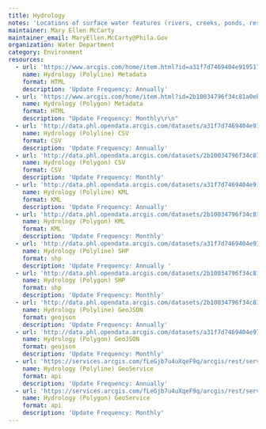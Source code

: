 ```yaml
---
title: Hydrology
notes: 'Locations of surface water features (rivers, creeks, ponds, reservoirs) and water beneath city bridges and adjacent to city borders. Separate files are available for each waterbody (and watershed) in KML form, or as a whole in Shapefile form.'
maintainer: Mary Ellen McCarty
maintainer_email: MaryEllen.McCarty@Phila.Gov
organization: Water Department
category: Environment
resources:
  - url: 'https://www.arcgis.com/home/item.html?id=a31f7d7469404e919517e038fc133a8e'
    name: Hydrology (Polyline) Metadata
    format: HTML
    description: 'Update Frequency: Annually'
  - url: 'https://www.arcgis.com/home/item.html?id=2b10034796f34c81a0eb44c676d86729'
    name: Hydrology (Polygon) Metadata
    format: HTML
    description: "Update Frequency: Monthly\r\n"
  - url: 'http://data.phl.opendata.arcgis.com/datasets/a31f7d7469404e919517e038fc133a8e_0.csv'
    name: Hydrology (Polyline) CSV
    format: CSV
    description: 'Update Frequency: Annually'
  - url: 'http://data.phl.opendata.arcgis.com/datasets/2b10034796f34c81a0eb44c676d86729_0.csv'
    name: Hydrology (Polygon) CSV
    format: CSV
    description: 'Update Frequency: Monthly'
  - url: 'http://data.phl.opendata.arcgis.com/datasets/a31f7d7469404e919517e038fc133a8e_0.kml'
    name: Hydrology (Polyline) KML
    format: KML
    description: 'Update Frequency: Annually'
  - url: 'http://data.phl.opendata.arcgis.com/datasets/2b10034796f34c81a0eb44c676d86729_0.kml'
    name: Hydrology (Polygon) KML
    format: KML
    description: 'Update Frequency: Monthly'
  - url: 'http://data.phl.opendata.arcgis.com/datasets/a31f7d7469404e919517e038fc133a8e_0.zip'
    name: Hydrology (Polyline) SHP
    format: shp
    description: 'Update Frequency: Annually '
  - url: 'http://data.phl.opendata.arcgis.com/datasets/2b10034796f34c81a0eb44c676d86729_0.zip'
    name: Hydrology (Polygon) SHP
    format: shp
    description: 'Update Frequency: Monthly'
  - url: 'http://data.phl.opendata.arcgis.com/datasets/2b10034796f34c81a0eb44c676d86729_0.geojson'
    name: Hydrology (Polyline) GeoJSON
    format: geojson
    description: 'Update Frequency: Annually'
  - url: 'http://data.phl.opendata.arcgis.com/datasets/a31f7d7469404e919517e038fc133a8e_0.geojson'
    name: Hydrology (Polygon) GeoJSON
    format: geojson
    description: 'Update Frequency: Monthly'
  - url: 'https://services.arcgis.com/fLeGjb7u4uXqeF9q/arcgis/rest/services/Hydrographic_Features_Arc/FeatureServer/0/query?outFields=*&where=1%3D1'
    name: Hydrology (Polyline) GeoService
    format: api
    description: 'Update Frequency: Annually'
  - url: 'https://services.arcgis.com/fLeGjb7u4uXqeF9q/arcgis/rest/services/Hydrographic_Features_Poly/FeatureServer/0/query?outFields=*&where=1%3D1'
    name: Hydrology (Polygon) GeoService
    format: api
    description: 'Update Frequency: Monthly'
---
```

